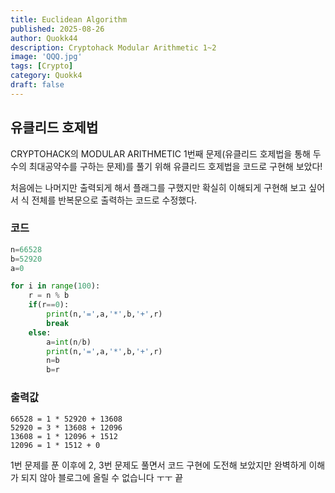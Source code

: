 ```yaml
---
title: Euclidean Algorithm
published: 2025-08-26
author: Quokk44
description: Cryptohack Modular Arithmetic 1~2
image: 'QQQ.jpg'
tags: [Crypto]
category: Quokk4
draft: false
---
```



## 유클리드 호제법

CRYPTOHACK의 MODULAR ARITHMETIC 1번째 문제(유클리드 호제법을 통해 두 수의 최대공약수를 구하는 문제)를 풀기 위해 유클리드 호제법을 코드로 구현해 보았다!

처음에는 나머지만 출력되게 해서 플래그를 구했지만 확실히 이해되게 구현해 보고 싶어서 식 전체를 반복문으로 출력하는 코드로 수정했다.

### 코드

``` py
n=66528
b=52920
a=0

for i in range(100):
    r = n % b
    if(r==0):
        print(n,'=',a,'*',b,'+',r)
        break
    else:
        a=int(n/b)
        print(n,'=',a,'*',b,'+',r)
        n=b
        b=r
```

### 출력값

```
66528 = 1 * 52920 + 13608
52920 = 3 * 13608 + 12096
13608 = 1 * 12096 + 1512
12096 = 1 * 1512 + 0
```

1번 문제를 푼 이후에 2, 3번 문제도 풀면서 코드 구현에 도전해 보았지만 완벽하게 이해가 되지 않아 블로그에 올릴 수 없습니다 ㅜㅜ 끝